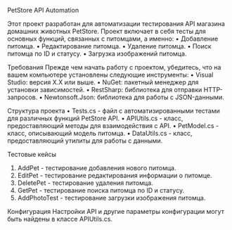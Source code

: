 PetStore API Automation

Этот проект разработан для автоматизации тестирования API магазина домашних животных PetStore. Проект включает в себя тесты для основных функций, связанных с питомцами, а именно:
•	Добавление питомца.
•	Редактирование питомца.
•	Удаление питомца.
•	Поиск питомца по ID и статусу.
•	Загрузка изображений питомца.


Требования
Прежде чем начать работу с проектом, убедитесь, что на вашем компьютере установлены следующие инструменты:
•	Visual Studio: версия X.X или выше.
•	NuGet: пакетный менеджер для установки зависимостей.
•	RestSharp: библиотека для отправки HTTP-запросов.
•	Newtonsoft.Json: библиотека для работы с JSON-данными.

Структура проекта
•	Tests.cs - файл с автоматизированными тестами для различных функций PetStore API.
•	APIUtils.cs - класс, предоставляющий методы для взаимодействия с API.
•	PetModel.cs - класс, описывающий модель питомца.
•	DataUtils.cs - класс, предоставляющий утилиты для работы с данными.


Тестовые кейсы
1.	AddPet - тестирование добавления нового питомца.
2.	EditPet - тестирование редактирования информации о питомце.
3.	DeletePet - тестирование удаления питомца.
4.	GetPet - тестирование поиска питомца по ID и статусу.
5.	AddPhotoTest - тестирование загрузки изображения питомца.
   
Конфигурация
Настройки API и другие параметры конфигурации могут быть найдены в классе APIUtils.cs.


